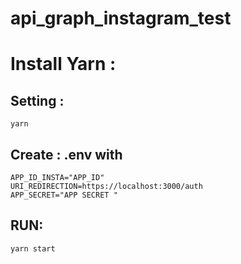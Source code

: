 # api_graph_instagram_test


# Install Yarn :

## Setting :
```
yarn

```

## Create : .env with 
```
APP_ID_INSTA="APP_ID"
URI_REDIRECTION=https://localhost:3000/auth
APP_SECRET="APP SECRET "

```

## RUN:
```
yarn start
```
